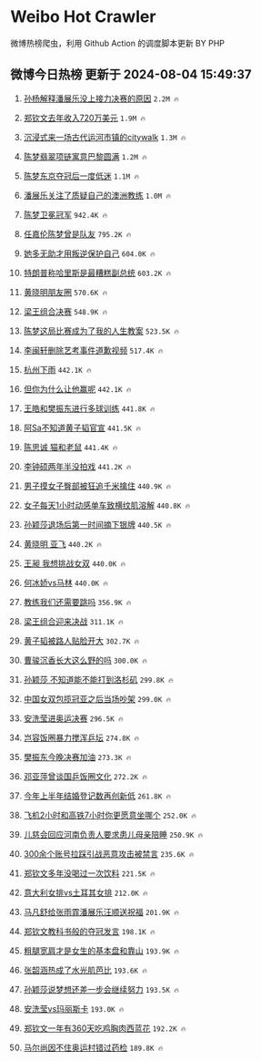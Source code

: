 # Weibo Hot Crawler 



微博热榜爬虫，利用 Github Action 的调度脚本更新 BY PHP 


## 微博今日热榜 更新于 2024-08-04 15:49:37 
1. [孙杨解释潘展乐没上接力决赛的原因](https://s.weibo.com/weibo?q=%23%E5%AD%99%E6%9D%A8%E8%A7%A3%E9%87%8A%E6%BD%98%E5%B1%95%E4%B9%90%E6%B2%A1%E4%B8%8A%E6%8E%A5%E5%8A%9B%E5%86%B3%E8%B5%9B%E7%9A%84%E5%8E%9F%E5%9B%A0%23&t=31&band_rank=1&Refer=top) `2.2M 🔥` 

1. [郑钦文去年收入720万美元](https://s.weibo.com/weibo?q=%23%E9%83%91%E9%92%A6%E6%96%87%E5%8E%BB%E5%B9%B4%E6%94%B6%E5%85%A5720%E4%B8%87%E7%BE%8E%E5%85%83%23&t=31&band_rank=2&Refer=top) `1.9M 🔥` 

1. [沉浸式来一场古代运河市镇的citywalk](https://s.weibo.com/weibo?q=%23%E6%B2%89%E6%B5%B8%E5%BC%8F%E6%9D%A5%E4%B8%80%E5%9C%BA%E5%8F%A4%E4%BB%A3%E8%BF%90%E6%B2%B3%E5%B8%82%E9%95%87%E7%9A%84citywalk%23&t=31&band_rank=3&Refer=top) `1.3M 🔥` 

1. [陈梦翡翠项链寓意巴黎圆满](https://s.weibo.com/weibo?q=%23%E9%99%88%E6%A2%A6%E7%BF%A1%E7%BF%A0%E9%A1%B9%E9%93%BE%E5%AF%93%E6%84%8F%E5%B7%B4%E9%BB%8E%E5%9C%86%E6%BB%A1%23&t=31&band_rank=4&Refer=top) `1.2M 🔥` 

1. [陈梦东京夺冠后一度低迷](https://s.weibo.com/weibo?q=%23%E9%99%88%E6%A2%A6%E4%B8%9C%E4%BA%AC%E5%A4%BA%E5%86%A0%E5%90%8E%E4%B8%80%E5%BA%A6%E4%BD%8E%E8%BF%B7%23&t=31&band_rank=5&Refer=top) `1.1M 🔥` 

1. [潘展乐关注了质疑自己的澳洲教练](https://s.weibo.com/weibo?q=%23%E6%BD%98%E5%B1%95%E4%B9%90%E5%85%B3%E6%B3%A8%E4%BA%86%E8%B4%A8%E7%96%91%E8%87%AA%E5%B7%B1%E7%9A%84%E6%BE%B3%E6%B4%B2%E6%95%99%E7%BB%83%23&t=31&band_rank=6&Refer=top) `1.0M 🔥` 

1. [陈梦卫冕冠军](https://s.weibo.com/weibo?q=%23%E9%99%88%E6%A2%A6%E5%8D%AB%E5%86%95%E5%86%A0%E5%86%9B%23&t=31&band_rank=7&Refer=top) `942.4K 🔥` 

1. [任嘉伦陈梦曾是队友](https://s.weibo.com/weibo?q=%23%E4%BB%BB%E5%98%89%E4%BC%A6%E9%99%88%E6%A2%A6%E6%9B%BE%E6%98%AF%E9%98%9F%E5%8F%8B%23&t=31&band_rank=8&Refer=top) `795.2K 🔥` 

1. [她多无助才用叛逆保护自己](https://s.weibo.com/weibo?q=%E5%A5%B9%E5%A4%9A%E6%97%A0%E5%8A%A9%E6%89%8D%E7%94%A8%E5%8F%9B%E9%80%86%E4%BF%9D%E6%8A%A4%E8%87%AA%E5%B7%B1&t=31&band_rank=9&Refer=top) `604.0K 🔥` 

1. [特朗普称哈里斯是最糟糕副总统](https://s.weibo.com/weibo?q=%23%E7%89%B9%E6%9C%97%E6%99%AE%E7%A7%B0%E5%93%88%E9%87%8C%E6%96%AF%E6%98%AF%E6%9C%80%E7%B3%9F%E7%B3%95%E5%89%AF%E6%80%BB%E7%BB%9F%23&t=31&band_rank=10&Refer=top) `603.2K 🔥` 

1. [黄晓明朋友圈](https://s.weibo.com/weibo?q=%E9%BB%84%E6%99%93%E6%98%8E%E6%9C%8B%E5%8F%8B%E5%9C%88&t=31&band_rank=11&Refer=top) `570.6K 🔥` 

1. [梁王组合决赛](https://s.weibo.com/weibo?q=%23%E6%A2%81%E7%8E%8B%E7%BB%84%E5%90%88%E5%86%B3%E8%B5%9B%23&t=31&band_rank=12&Refer=top) `548.9K 🔥` 

1. [陈梦这局比赛成为了我的人生教案](https://s.weibo.com/weibo?q=%23%E9%99%88%E6%A2%A6%E8%BF%99%E5%B1%80%E6%AF%94%E8%B5%9B%E6%88%90%E4%B8%BA%E4%BA%86%E6%88%91%E7%9A%84%E4%BA%BA%E7%94%9F%E6%95%99%E6%A1%88%23&t=31&band_rank=13&Refer=top) `523.5K 🔥` 

1. [李闽轩删除艺考事件道歉视频](https://s.weibo.com/weibo?q=%23%E6%9D%8E%E9%97%BD%E8%BD%A9%E5%88%A0%E9%99%A4%E8%89%BA%E8%80%83%E4%BA%8B%E4%BB%B6%E9%81%93%E6%AD%89%E8%A7%86%E9%A2%91%23&t=31&band_rank=14&Refer=top) `517.4K 🔥` 

1. [杭州下雨](https://s.weibo.com/weibo?q=%E6%9D%AD%E5%B7%9E%E4%B8%8B%E9%9B%A8&t=31&band_rank=15&Refer=top) `442.1K 🔥` 

1. [但你为什么让他赢呢](https://s.weibo.com/weibo?q=%E4%BD%86%E4%BD%A0%E4%B8%BA%E4%BB%80%E4%B9%88%E8%AE%A9%E4%BB%96%E8%B5%A2%E5%91%A2&t=31&band_rank=16&Refer=top) `442.1K 🔥` 

1. [王皓和樊振东进行多球训练](https://s.weibo.com/weibo?q=%E7%8E%8B%E7%9A%93%E5%92%8C%E6%A8%8A%E6%8C%AF%E4%B8%9C%E8%BF%9B%E8%A1%8C%E5%A4%9A%E7%90%83%E8%AE%AD%E7%BB%83&t=31&band_rank=17&Refer=top) `441.8K 🔥` 

1. [阿Sa不知道黄子韬官宣](https://s.weibo.com/weibo?q=%23%E9%98%BFSa%E4%B8%8D%E7%9F%A5%E9%81%93%E9%BB%84%E5%AD%90%E9%9F%AC%E5%AE%98%E5%AE%A3%23&t=31&band_rank=18&Refer=top) `441.5K 🔥` 

1. [陈思诚 猫和老鼠](https://s.weibo.com/weibo?q=%E9%99%88%E6%80%9D%E8%AF%9A%20%E7%8C%AB%E5%92%8C%E8%80%81%E9%BC%A0&t=31&band_rank=19&Refer=top) `441.4K 🔥` 

1. [李钟硕两年半没拍戏](https://s.weibo.com/weibo?q=%23%E6%9D%8E%E9%92%9F%E7%A1%95%E4%B8%A4%E5%B9%B4%E5%8D%8A%E6%B2%A1%E6%8B%8D%E6%88%8F%23&t=31&band_rank=20&Refer=top) `441.2K 🔥` 

1. [男子摸女子臀部被狂追千米擒住](https://s.weibo.com/weibo?q=%23%E7%94%B7%E5%AD%90%E6%91%B8%E5%A5%B3%E5%AD%90%E8%87%80%E9%83%A8%E8%A2%AB%E7%8B%82%E8%BF%BD%E5%8D%83%E7%B1%B3%E6%93%92%E4%BD%8F%23&t=31&band_rank=21&Refer=top) `440.9K 🔥` 

1. [女子每天1小时动感单车致横纹肌溶解](https://s.weibo.com/weibo?q=%23%E5%A5%B3%E5%AD%90%E6%AF%8F%E5%A4%A91%E5%B0%8F%E6%97%B6%E5%8A%A8%E6%84%9F%E5%8D%95%E8%BD%A6%E8%87%B4%E6%A8%AA%E7%BA%B9%E8%82%8C%E6%BA%B6%E8%A7%A3%23&t=31&band_rank=22&Refer=top) `440.8K 🔥` 

1. [孙颖莎退场后第一时间摘下银牌](https://s.weibo.com/weibo?q=%E5%AD%99%E9%A2%96%E8%8E%8E%E9%80%80%E5%9C%BA%E5%90%8E%E7%AC%AC%E4%B8%80%E6%97%B6%E9%97%B4%E6%91%98%E4%B8%8B%E9%93%B6%E7%89%8C&t=31&band_rank=23&Refer=top) `440.5K 🔥` 

1. [黄晓明 亚飞](https://s.weibo.com/weibo?q=%E9%BB%84%E6%99%93%E6%98%8E%20%E4%BA%9A%E9%A3%9E&t=31&band_rank=24&Refer=top) `440.2K 🔥` 

1. [王昶 我想挑战女双](https://s.weibo.com/weibo?q=%E7%8E%8B%E6%98%B6%20%E6%88%91%E6%83%B3%E6%8C%91%E6%88%98%E5%A5%B3%E5%8F%8C&t=31&band_rank=25&Refer=top) `440.0K 🔥` 

1. [何冰娇vs马林](https://s.weibo.com/weibo?q=%E4%BD%95%E5%86%B0%E5%A8%87vs%E9%A9%AC%E6%9E%97&t=31&band_rank=26&Refer=top) `440.0K 🔥` 

1. [教练我们还需要跳吗](https://s.weibo.com/weibo?q=%E6%95%99%E7%BB%83%E6%88%91%E4%BB%AC%E8%BF%98%E9%9C%80%E8%A6%81%E8%B7%B3%E5%90%97&t=31&band_rank=27&Refer=top) `356.9K 🔥` 

1. [梁王组合迎来决战](https://s.weibo.com/weibo?q=%23%E6%A2%81%E7%8E%8B%E7%BB%84%E5%90%88%E8%BF%8E%E6%9D%A5%E5%86%B3%E6%88%98%23&t=31&band_rank=28&Refer=top) `311.1K 🔥` 

1. [黄子韬被路人贴脸开大](https://s.weibo.com/weibo?q=%23%E9%BB%84%E5%AD%90%E9%9F%AC%E8%A2%AB%E8%B7%AF%E4%BA%BA%E8%B4%B4%E8%84%B8%E5%BC%80%E5%A4%A7%23&t=31&band_rank=29&Refer=top) `302.7K 🔥` 

1. [曹骏沉香长大这么野的吗](https://s.weibo.com/weibo?q=%E6%9B%B9%E9%AA%8F%E6%B2%89%E9%A6%99%E9%95%BF%E5%A4%A7%E8%BF%99%E4%B9%88%E9%87%8E%E7%9A%84%E5%90%97&t=31&band_rank=30&Refer=top) `300.0K 🔥` 

1. [孙颖莎 不知道能不能打到洛杉矶](https://s.weibo.com/weibo?q=%E5%AD%99%E9%A2%96%E8%8E%8E%20%E4%B8%8D%E7%9F%A5%E9%81%93%E8%83%BD%E4%B8%8D%E8%83%BD%E6%89%93%E5%88%B0%E6%B4%9B%E6%9D%89%E7%9F%B6&t=31&band_rank=31&Refer=top) `299.8K 🔥` 

1. [中国女双包揽冠亚之后当场吵架](https://s.weibo.com/weibo?q=%E4%B8%AD%E5%9B%BD%E5%A5%B3%E5%8F%8C%E5%8C%85%E6%8F%BD%E5%86%A0%E4%BA%9A%E4%B9%8B%E5%90%8E%E5%BD%93%E5%9C%BA%E5%90%B5%E6%9E%B6&t=31&band_rank=32&Refer=top) `299.0K 🔥` 

1. [安洗莹进奥运决赛](https://s.weibo.com/weibo?q=%23%E5%AE%89%E6%B4%97%E8%8E%B9%E8%BF%9B%E5%A5%A5%E8%BF%90%E5%86%B3%E8%B5%9B%23&t=31&band_rank=33&Refer=top) `296.5K 🔥` 

1. [岂容饭圈暴力搅浑乒坛](https://s.weibo.com/weibo?q=%23%E5%B2%82%E5%AE%B9%E9%A5%AD%E5%9C%88%E6%9A%B4%E5%8A%9B%E6%90%85%E6%B5%91%E4%B9%92%E5%9D%9B%23&t=31&band_rank=34&Refer=top) `274.8K 🔥` 

1. [樊振东今晚决赛加油](https://s.weibo.com/weibo?q=%23%E6%A8%8A%E6%8C%AF%E4%B8%9C%E4%BB%8A%E6%99%9A%E5%86%B3%E8%B5%9B%E5%8A%A0%E6%B2%B9%23&t=31&band_rank=35&Refer=top) `273.3K 🔥` 

1. [邓亚萍曾谈国乒饭圈文化](https://s.weibo.com/weibo?q=%23%E9%82%93%E4%BA%9A%E8%90%8D%E6%9B%BE%E8%B0%88%E5%9B%BD%E4%B9%92%E9%A5%AD%E5%9C%88%E6%96%87%E5%8C%96%23&t=31&band_rank=36&Refer=top) `272.2K 🔥` 

1. [今年上半年结婚登记数再创新低](https://s.weibo.com/weibo?q=%23%E4%BB%8A%E5%B9%B4%E4%B8%8A%E5%8D%8A%E5%B9%B4%E7%BB%93%E5%A9%9A%E7%99%BB%E8%AE%B0%E6%95%B0%E5%86%8D%E5%88%9B%E6%96%B0%E4%BD%8E%23&t=31&band_rank=37&Refer=top) `261.8K 🔥` 

1. [飞机2小时和高铁7小时你更愿意坐哪个](https://s.weibo.com/weibo?q=%23%E9%A3%9E%E6%9C%BA2%E5%B0%8F%E6%97%B6%E5%92%8C%E9%AB%98%E9%93%817%E5%B0%8F%E6%97%B6%E4%BD%A0%E6%9B%B4%E6%84%BF%E6%84%8F%E5%9D%90%E5%93%AA%E4%B8%AA%23&t=31&band_rank=38&Refer=top) `252.0K 🔥` 

1. [儿慈会回应河南负责人要求患儿母亲陪睡](https://s.weibo.com/weibo?q=%23%E5%84%BF%E6%85%88%E4%BC%9A%E5%9B%9E%E5%BA%94%E6%B2%B3%E5%8D%97%E8%B4%9F%E8%B4%A3%E4%BA%BA%E8%A6%81%E6%B1%82%E6%82%A3%E5%84%BF%E6%AF%8D%E4%BA%B2%E9%99%AA%E7%9D%A1%23&t=31&band_rank=39&Refer=top) `250.9K 🔥` 

1. [300余个账号拉踩引战恶意攻击被禁言](https://s.weibo.com/weibo?q=%23300%E4%BD%99%E4%B8%AA%E8%B4%A6%E5%8F%B7%E6%8B%89%E8%B8%A9%E5%BC%95%E6%88%98%E6%81%B6%E6%84%8F%E6%94%BB%E5%87%BB%E8%A2%AB%E7%A6%81%E8%A8%80%23&t=31&band_rank=40&Refer=top) `235.6K 🔥` 

1. [郑钦文多年没喝过一次饮料](https://s.weibo.com/weibo?q=%23%E9%83%91%E9%92%A6%E6%96%87%E5%A4%9A%E5%B9%B4%E6%B2%A1%E5%96%9D%E8%BF%87%E4%B8%80%E6%AC%A1%E9%A5%AE%E6%96%99%23&t=31&band_rank=41&Refer=top) `221.5K 🔥` 

1. [意大利女排vs土耳其女排](https://s.weibo.com/weibo?q=%E6%84%8F%E5%A4%A7%E5%88%A9%E5%A5%B3%E6%8E%92vs%E5%9C%9F%E8%80%B3%E5%85%B6%E5%A5%B3%E6%8E%92&t=31&band_rank=42&Refer=top) `212.0K 🔥` 

1. [马凡舒给张雨霏潘展乐汪顺送祝福](https://s.weibo.com/weibo?q=%E9%A9%AC%E5%87%A1%E8%88%92%E7%BB%99%E5%BC%A0%E9%9B%A8%E9%9C%8F%E6%BD%98%E5%B1%95%E4%B9%90%E6%B1%AA%E9%A1%BA%E9%80%81%E7%A5%9D%E7%A6%8F&t=31&band_rank=43&Refer=top) `201.9K 🔥` 

1. [郑钦文教科书般的夺冠发言](https://s.weibo.com/weibo?q=%23%E9%83%91%E9%92%A6%E6%96%87%E6%95%99%E7%A7%91%E4%B9%A6%E8%88%AC%E7%9A%84%E5%A4%BA%E5%86%A0%E5%8F%91%E8%A8%80%23&t=31&band_rank=44&Refer=top) `198.1K 🔥` 

1. [粗腿宽肩才是女生的基本盘和靠山](https://s.weibo.com/weibo?q=%E7%B2%97%E8%85%BF%E5%AE%BD%E8%82%A9%E6%89%8D%E6%98%AF%E5%A5%B3%E7%94%9F%E7%9A%84%E5%9F%BA%E6%9C%AC%E7%9B%98%E5%92%8C%E9%9D%A0%E5%B1%B1&t=31&band_rank=45&Refer=top) `193.9K 🔥` 

1. [张韶涵热成了水光肌芭比](https://s.weibo.com/weibo?q=%E5%BC%A0%E9%9F%B6%E6%B6%B5%E7%83%AD%E6%88%90%E4%BA%86%E6%B0%B4%E5%85%89%E8%82%8C%E8%8A%AD%E6%AF%94&t=31&band_rank=46&Refer=top) `193.6K 🔥` 

1. [孙颖莎说梦想还差一步会继续努力](https://s.weibo.com/weibo?q=%23%E5%AD%99%E9%A2%96%E8%8E%8E%E8%AF%B4%E6%A2%A6%E6%83%B3%E8%BF%98%E5%B7%AE%E4%B8%80%E6%AD%A5%E4%BC%9A%E7%BB%A7%E7%BB%AD%E5%8A%AA%E5%8A%9B%23&t=31&band_rank=47&Refer=top) `193.5K 🔥` 

1. [安洗莹vs玛丽斯卡](https://s.weibo.com/weibo?q=%23%E5%AE%89%E6%B4%97%E8%8E%B9vs%E7%8E%9B%E4%B8%BD%E6%96%AF%E5%8D%A1%23&t=31&band_rank=48&Refer=top) `193.0K 🔥` 

1. [郑钦文一年有360天吃鸡胸肉西蓝花](https://s.weibo.com/weibo?q=%23%E9%83%91%E9%92%A6%E6%96%87%E4%B8%80%E5%B9%B4%E6%9C%89360%E5%A4%A9%E5%90%83%E9%B8%A1%E8%83%B8%E8%82%89%E8%A5%BF%E8%93%9D%E8%8A%B1%23&t=31&band_rank=49&Refer=top) `192.2K 🔥` 

1. [马尔尚因不住奥运村错过药检](https://s.weibo.com/weibo?q=%23%E9%A9%AC%E5%B0%94%E5%B0%9A%E5%9B%A0%E4%B8%8D%E4%BD%8F%E5%A5%A5%E8%BF%90%E6%9D%91%E9%94%99%E8%BF%87%E8%8D%AF%E6%A3%80%23&t=31&band_rank=50&Refer=top) `189.8K 🔥` 

